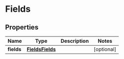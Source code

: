 
# Fields

## Properties
Name | Type | Description | Notes
------------ | ------------- | ------------- | -------------
**fields** | [**FieldsFields**](FieldsFields.md) |  |  [optional]



